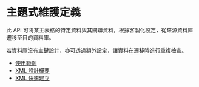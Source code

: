 主題式維護定義
=============

此 API 可將某主表格的特定資料與其關聯資料，根據客製化設定，從來源資料庫遷移至目的資料庫。

若資料庫沒有主鍵設計，亦可透過額外設定，讓資料在遷移時進行重複檢查。

- [使用範例](tutorial_tw.md)
- [XML 設計概要](xmldesign_tw.md)
- [XML 快速建立](xmlquick_tw.md)

